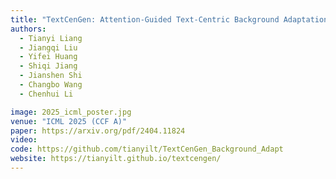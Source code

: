 ```yaml
---
title: "TextCenGen: Attention-Guided Text-Centric Background Adaptation for Text-to-Image Generation"
authors:
  - Tianyi Liang
  - Jiangqi Liu
  - Yifei Huang
  - Shiqi Jiang
  - Jianshen Shi
  - Changbo Wang
  - Chenhui Li

image: 2025_icml_poster.jpg
venue: "ICML 2025 (CCF A)"
paper: https://arxiv.org/pdf/2404.11824
video:
code: https://github.com/tianyilt/TextCenGen_Background_Adapt
website: https://tianyilt.github.io/textcengen/
---
```


